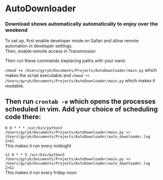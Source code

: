 # AutoDownloader
### Download shows automatically automatically to enjoy over the weekend

To set up, first enable developer mode on Safari and allow remote automation in developer settings. <br>
Then, enable remote access in Transmission <br>

Then run these commands (replacing paths with your own):

`chmod +x /Users/gyryk/Documents/Projects/AutoDownloader/main.py` which makes the script executable and `chmod +r /Users/gyryk/Documents/Projects/AutoDownloader/main.py` which makes it readable.


## Then run `crontab -e` which opens the processes scheduled in vim. Add your choice of scheduling code there: <br>
```0 0 * * * /usr/bin/python3 /Users/gyryk/Documents/Projects/AutoDownloader/main.py >> /Users/gyryk/Documents/Projects/AutoDownloader/auto_downloader.log 2>&1``` <br>
This makes it run every midnight


```12 0 * * 5 /usr/bin/python3 /Users/gyryk/Documents/Projects/AutoDownloader/main.py >> /Users/gyryk/Documents/Projects/AutoDownloader/auto_downloader.log 2>&1``` <br>
This makes it run every friday noon
